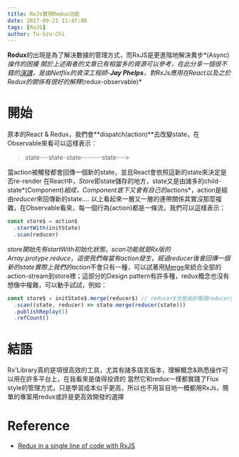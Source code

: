 ```yaml
---
title: RxJs實現Redux功能
date: 2017-09-21 11:47:06
tags: [RxJS]
author: Tu-Szu-Chi
---
```


**Redux**的出現是為了解決數據的管理方式，而RxJS是更進階地解決異步*(Async)*操作的困擾
關於上述兩者的文章已有相當多的資源可以參考，在此分享一個很不錯的[演講](https://www.youtube.com/watch?v=AslncyG8whg)，是由Netflix的資深工程師-***Jay Phelps***，對RxJs應用在React以及之於Redux的關係有很好的解釋*(redux-observable)*

# 開始

原本的React & Redux，我們會**dispatch(action)**去改變state，在Observable來看可以這樣表示：
> state·····state··state-··········state·····>

當action被觸發都會回傳一個新的state，並且React會依照這新的state來決定是否re-render
在React中，*Store*即state儲存的地方，state又是由諸多的child-state*(Component)*組成，Component底下又會有自己的*actions*，action是經由*reducer*來回傳新的state....
以上看起來一層又一層的連帶關係其實沒那麼複雜，在Observable看來，每一個行為(action)都是一條流，我們可以這樣表示：

```javascript
const store$ = action$
  .startWith(initState)
  .scan(reducer)
```

store$開始先有startWith初始化狀態，scan功能就是Rx版的Array.protype.reduce，這使我們每當有action發生，經過reducer後會回傳一個新的state
實際上我們的action$不會只有一種，可以試著用[Merge](http://reactivex.io/documentation/operators/merge.html)來統合全部的action-stream到store裡；這部分的Design pattern有許多種，redux概念也沒有想像中複雜，可以動手試試，例如：

```javascript
const store$ = initState$.merge(reducer$) // reducer$也是由好幾個reducer$合成
  .scan((state, reducer) => state.merge(reducer(state)))
  .publishReplay(1)
  .refCount()
```

# 結語

Rx'Library真的是項很高效的工具，尤其有諸多語言版本，理解概念&熟悉操作可以用在許多平台上，在我看來是值得投資的
當然它和redux一樣都實踐了Flux style的管理方式，只是學習成本似乎更高，所以也不用盲目地一概都用RxJs，簡單的專案用redux或許是更高效開發的選擇

# Reference

* [Redux in a single line of code with RxJS](http://rudiyardley.com/redux-single-line-of-code-rxjs/)